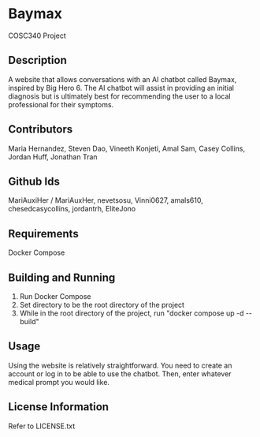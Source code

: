# Baymax
COSC340 Project

## Description 
A website that allows conversations with an AI chatbot called Baymax, inspired by Big Hero 6. The AI chatbot will assist in providing an initial diagnosis but is ultimately best for recommending the user to a local professional for their symptoms.

## Contributors
Maria Hernandez, Steven Dao, Vineeth Konjeti, Amal Sam, Casey Collins, Jordan Huff, Jonathan Tran

## Github Ids
MariAuxiHer / MariAuxHer, nevetsosu, Vinni0627, amals610, chesedcasycollins, jordantrh, EliteJono 

## Requirements
Docker Compose

## Building and Running
1. Run Docker Compose
2. Set directory to be the root directory of the project
3. While in the root directory of the project, run "docker compose up -d --build"

## Usage
Using the website is relatively straightforward. You need to create an account or log in 
to be able to use the chatbot. Then, enter whatever medical prompt you would like.

## License Information
Refer to LICENSE.txt
